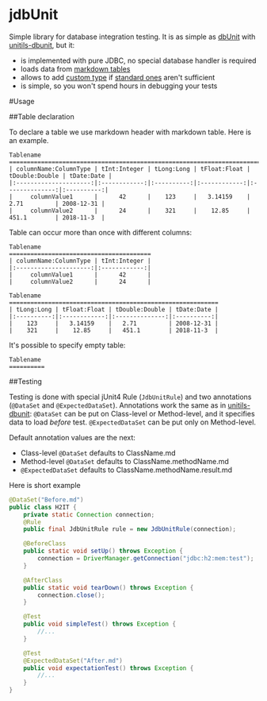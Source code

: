 # jdbUnit

Simple library for database integration testing. It is as simple as [dbUnit](http://dbunit.sourceforge.net/)
 with [unitils-dbunit](http://www.unitils.org/tutorial-database.html), but it:
* is implemented with pure JDBC, no special database handler is required
* loads data from [markdown tables](http://fletcher.github.io/MultiMarkdown-5/tables.html)
* allows to add [custom type](https://github.com/kokorin/jdbUnit/blob/master/src/main/java/com/github/kokorin/jdbunit/table/Type.java)
 if [standard ones](https://github.com/kokorin/jdbUnit/blob/master/src/main/java/com/github/kokorin/jdbunit/table/StandardType.java) aren't sufficient
* is simple, so you won't spend hours in debugging your tests

#Usage

##Table declaration

To declare a table we use markdown header with markdown table. Here is an example. 

```
Tablename
==================================================================================================
| columnName:ColumnType | tInt:Integer | tLong:Long | tFloat:Float | tDouble:Double | tDate:Date |
|:---------------------:|:------------:|:----------:|:------------:|:--------------:|:----------:|
|     columnValue1      |      42      |    123     |   3.14159    |   2.71         | 2008-12-31 |
|     columnValue2      |      24      |    321     |    12.85     |   451.1        | 2018-11-3  |
```

Table can occur more than once with different columns:

```
Tablename
========================================
| columnName:ColumnType | tInt:Integer |
|:---------------------:|:------------:|
|     columnValue1      |      42      |
|     columnValue2      |      24      |

Tablename
===========================================================
| tLong:Long | tFloat:Float | tDouble:Double | tDate:Date |
|:----------:|:------------:|:--------------:|:----------:|
|    123     |   3.14159    |   2.71         | 2008-12-31 |
|    321     |    12.85     |   451.1        | 2018-11-3  |
```

It's possible to specify empty table:
```
Tablename
==========
```

##Testing

Testing is done with special jUnit4 Rule (`JdbUnitRule`) and two annotations (`@DataSet` and `@ExpectedDataSet`).
Annotations work the same as in [unitils-dbunit](http://www.unitils.org/tutorial-database.html#Loading_test_data_sets):
`@DataSet` can be put on Class-level or Method-level, and it specifies data to load *before* test. `@ExpectedDataSet` 
 can be put only on Method-level. 
 
 Default annotation values are the next:
 * Class-level `@DataSet` defaults to ClassName.md
 * Method-level `@DataSet` defaults to ClassName.methodName.md
 * `@ExpectedDataSet` defaults to ClassName.methodName.result.md

Here is short example
```java
@DataSet("Before.md")
public class H2IT {
    private static Connection connection;
    @Rule
    public final JdbUnitRule rule = new JdbUnitRule(connection);

    @BeforeClass
    public static void setUp() throws Exception {
        connection = DriverManager.getConnection("jdbc:h2:mem:test");
    }

    @AfterClass
    public static void tearDown() throws Exception {
        connection.close();
    }

    @Test
    public void simpleTest() throws Exception {
        //...
    }

    @Test
    @ExpectedDataSet("After.md")
    public void expectationTest() throws Exception {
        //...
    }
}

```